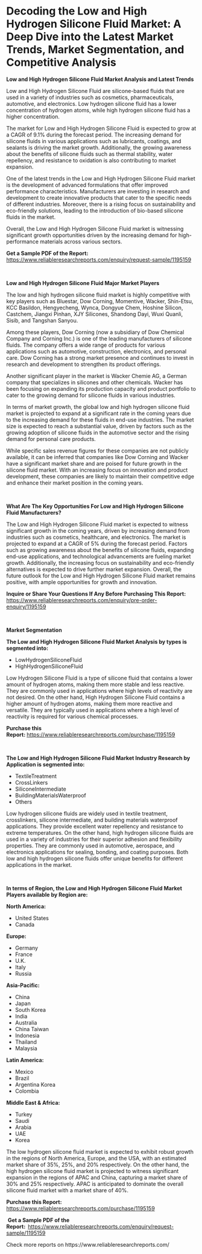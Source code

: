 <p><h1>Decoding the Low and High Hydrogen Silicone Fluid Market: A Deep Dive into the Latest Market Trends, Market Segmentation, and Competitive Analysis</h1></p><p><strong>Low and High Hydrogen Silicone Fluid Market Analysis and Latest Trends</strong></p>
<p><p>Low and High Hydrogen Silicone Fluid are silicone-based fluids that are used in a variety of industries such as cosmetics, pharmaceuticals, automotive, and electronics. Low hydrogen silicone fluid has a lower concentration of hydrogen atoms, while high hydrogen silicone fluid has a higher concentration.</p><p>The market for Low and High Hydrogen Silicone Fluid is expected to grow at a CAGR of 9.1% during the forecast period. The increasing demand for silicone fluids in various applications such as lubricants, coatings, and sealants is driving the market growth. Additionally, the growing awareness about the benefits of silicone fluids such as thermal stability, water repellency, and resistance to oxidation is also contributing to market expansion.</p><p>One of the latest trends in the Low and High Hydrogen Silicone Fluid market is the development of advanced formulations that offer improved performance characteristics. Manufacturers are investing in research and development to create innovative products that cater to the specific needs of different industries. Moreover, there is a rising focus on sustainability and eco-friendly solutions, leading to the introduction of bio-based silicone fluids in the market.</p><p>Overall, the Low and High Hydrogen Silicone Fluid market is witnessing significant growth opportunities driven by the increasing demand for high-performance materials across various sectors.</p></p>
<p><strong>Get a Sample PDF of the Report:&nbsp;</strong> <a href="https://www.reliableresearchreports.com/enquiry/request-sample/1195159">https://www.reliableresearchreports.com/enquiry/request-sample/1195159</a></p>
<p>&nbsp;</p>
<p><strong>Low and High Hydrogen Silicone Fluid Major Market Players</strong></p>
<p><p>The low and high hydrogen silicone fluid market is highly competitive with key players such as Bluestar, Dow Corning, Momentive, Wacker, Shin-Etsu, KCC Basildon, Hengyecheng, Wynca, Dongyue Chem, Hoshine Silicon, Castchem, Jiangxi Pinhan, XJY Silicones, Shandong Dayi, Wuxi Quanli, Sisib, and Tangshan Sanyou.</p><p>Among these players, Dow Corning (now a subsidiary of Dow Chemical Company and Corning Inc.) is one of the leading manufacturers of silicone fluids. The company offers a wide range of products for various applications such as automotive, construction, electronics, and personal care. Dow Corning has a strong market presence and continues to invest in research and development to strengthen its product offerings.</p><p>Another significant player in the market is Wacker Chemie AG, a German company that specializes in silicones and other chemicals. Wacker has been focusing on expanding its production capacity and product portfolio to cater to the growing demand for silicone fluids in various industries.</p><p>In terms of market growth, the global low and high hydrogen silicone fluid market is projected to expand at a significant rate in the coming years due to the increasing demand for these fluids in end-use industries. The market size is expected to reach a substantial value, driven by factors such as the growing adoption of silicone fluids in the automotive sector and the rising demand for personal care products.</p><p>While specific sales revenue figures for these companies are not publicly available, it can be inferred that companies like Dow Corning and Wacker have a significant market share and are poised for future growth in the silicone fluid market. With an increasing focus on innovation and product development, these companies are likely to maintain their competitive edge and enhance their market position in the coming years.</p></p>
<p>&nbsp;</p>
<p><strong>What Are The Key Opportunities For Low and High Hydrogen Silicone Fluid Manufacturers?</strong></p>
<p><p>The Low and High Hydrogen Silicone Fluid market is expected to witness significant growth in the coming years, driven by increasing demand from industries such as cosmetics, healthcare, and electronics. The market is projected to expand at a CAGR of 5% during the forecast period. Factors such as growing awareness about the benefits of silicone fluids, expanding end-use applications, and technological advancements are fueling market growth. Additionally, the increasing focus on sustainability and eco-friendly alternatives is expected to drive further market expansion. Overall, the future outlook for the Low and High Hydrogen Silicone Fluid market remains positive, with ample opportunities for growth and innovation.</p></p>
<p><strong>Inquire or Share Your Questions If Any Before Purchasing This Report:</strong> <a href="https://www.reliableresearchreports.com/enquiry/pre-order-enquiry/1195159">https://www.reliableresearchreports.com/enquiry/pre-order-enquiry/1195159</a></p>
<p>&nbsp;</p>
<p><strong>Market Segmentation</strong></p>
<p><strong>The Low and High Hydrogen Silicone Fluid Market Analysis by types is segmented into:</strong></p>
<p><ul><li>LowHydrogenSiliconeFluid</li><li>HighHydrogenSiliconeFluid</li></ul></p>
<p><p>Low Hydrogen Silicone Fluid is a type of silicone fluid that contains a lower amount of hydrogen atoms, making them more stable and less reactive. They are commonly used in applications where high levels of reactivity are not desired. On the other hand, High Hydrogen Silicone Fluid contains a higher amount of hydrogen atoms, making them more reactive and versatile. They are typically used in applications where a high level of reactivity is required for various chemical processes.</p></p>
<p><strong>Purchase this Report:&nbsp;</strong><a href="https://www.reliableresearchreports.com/purchase/1195159">https://www.reliableresearchreports.com/purchase/1195159</a></p>
<p>&nbsp;</p>
<p><strong>The Low and High Hydrogen Silicone Fluid Market Industry Research by Application is segmented into:</strong></p>
<p><ul><li>TextileTreatment</li><li>CrossLinkers</li><li>SiliconeIntermediate</li><li>BuildingMaterialsWaterproof</li><li>Others</li></ul></p>
<p><p>Low hydrogen silicone fluids are widely used in textile treatment, crosslinkers, silicone intermediate, and building materials waterproof applications. They provide excellent water repellency and resistance to extreme temperatures. On the other hand, high hydrogen silicone fluids are used in a variety of industries for their superior adhesion and flexibility properties. They are commonly used in automotive, aerospace, and electronics applications for sealing, bonding, and coating purposes. Both low and high hydrogen silicone fluids offer unique benefits for different applications in the market.</p></p>
<p>&nbsp;</p>
<p><strong>In terms of Region, the Low and High Hydrogen Silicone Fluid Market Players available by Region are:</strong></p>
<p>
    <p> <strong> North America: </strong>
        <ul>
            <li>United States</li>
            <li>Canada</li>
        </ul>
        </p> 
    <p> <strong> Europe: </strong>
        <ul>
            <li>Germany</li>
            <li>France</li>
            <li>U.K.</li>
            <li>Italy</li>
            <li>Russia</li>
        </ul>
        </p> 
    <p> <strong> Asia-Pacific: </strong>
        <ul>
            <li>China</li>
            <li>Japan</li>
            <li>South Korea</li>
            <li>India</li>
            <li>Australia</li>
            <li>China Taiwan</li>
            <li>Indonesia</li>
            <li>Thailand</li>
            <li>Malaysia</li>
        </ul>
        </p> 
    <p> <strong> Latin America: </strong>
        <ul>
            <li>Mexico</li>
            <li>Brazil</li>
            <li>Argentina Korea</li>
            <li>Colombia</li>
        </ul>
        </p> 
    <p> <strong> Middle East & Africa: </strong>
        <ul>
            <li>Turkey</li>
            <li>Saudi</li>
            <li>Arabia</li>
            <li>UAE</li>
            <li>Korea</li>
        </ul>
    </p>
    </p>
<p><p>The low hydrogen silicone fluid market is expected to exhibit robust growth in the regions of North America, Europe, and the USA, with an estimated market share of 35%, 25%, and 20% respectively. On the other hand, the high hydrogen silicone fluid market is projected to witness significant expansion in the regions of APAC and China, capturing a market share of 30% and 25% respectively. APAC is anticipated to dominate the overall silicone fluid market with a market share of 40%.</p></p>
<p><strong>Purchase this Report: </strong><a href="https://www.reliableresearchreports.com/purchase/1195159">https://www.reliableresearchreports.com/purchase/1195159</a></p>
<p>&nbsp;<strong>Get a Sample PDF of the Report:&nbsp;&nbsp;</strong><a href="https://www.reliableresearchreports.com/enquiry/request-sample/1195159">https://www.reliableresearchreports.com/enquiry/request-sample/1195159</a></p>
<p><strong></strong></p>
<p>Check more reports on https://www.reliableresearchreports.com/</p>